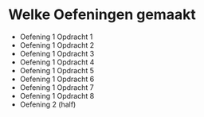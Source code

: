 # Welke Oefeningen gemaakt
- Oefening 1 Opdracht 1
- Oefening 1 Opdracht 2
- Oefening 1 Opdracht 3
- Oefening 1 Opdracht 4
- Oefening 1 Opdracht 5
- Oefening 1 Opdracht 6
- Oefening 1 Opdracht 7
- Oefening 1 Opdracht 8
- Oefening 2 (half)


